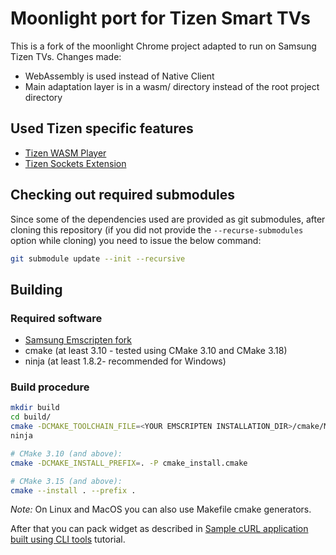 # Moonlight port for Tizen Smart TVs

This is a fork of the moonlight Chrome project adapted to run on Samsung
Tizen TVs. Changes made:

- WebAssembly is used instead of Native Client
- Main adaptation layer is in a wasm/ directory instead of the root
  project directory

## Used Tizen specific features

- [Tizen WASM Player](https://developer.samsung.com/smarttv/develop/extension-libraries/webassembly/tizen-wasm-player/overview.html)
- [Tizen Sockets Extension](https://developer.samsung.com/smarttv/develop/extension-libraries/webassembly/api-reference/tizen-sockets-extension.html)

## Checking out required submodules
Since some of the dependencies used are provided as git submodules,
after cloning this repository (if you did not provide the `--recurse-submodules`
option while cloning) you need to issue the below command:

```bash
git submodule update --init --recursive
```

## Building

### Required software
- [Samsung Emscripten fork](https://developer.samsung.com/smarttv/develop/extension-libraries/webassembly/getting-started/downloading-and-installing.html)
- cmake (at least 3.10 - tested using CMake 3.10 and CMake 3.18)
- ninja (at least 1.8.2- recommended for Windows)

### Build procedure

```bash
mkdir build
cd build/
cmake -DCMAKE_TOOLCHAIN_FILE=<YOUR EMSCRIPTEN INSTALLATION_DIR>/cmake/Modules/Platform/Emscripten.cmake -G Ninja ..
ninja

# CMake 3.10 (and above):
cmake -DCMAKE_INSTALL_PREFIX=. -P cmake_install.cmake

# CMake 3.15 (and above):
cmake --install . --prefix .
```

*Note:* On Linux and MacOS you can also use Makefile cmake generators.

After that you can pack widget as described in
[Sample cURL application built using CLI tools](https://developer.samsung.com/smarttv/develop/extension-libraries/webassembly/tizen-sockets-extension/sample-curl-application-built-using-cli-tools.html)
tutorial.
